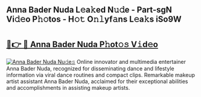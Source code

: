 ## Anna Bader Nuda L𝚎a𝚔ed N𝚞𝚍e - Part-sgN Vi𝚍𝚎o P𝚑𝚘tos - H𝚘𝚝 O𝚗𝚕yf𝚊ns L𝚎a𝚔s iSo9W

# <h2><a href="http://kf0xf4.oniu.top/?m=Anna+Bader+Nuda">🔗👉 🔴 Anna Bader Nuda P𝚑ot𝚘𝚜 V𝚒d𝚎o</a></h2>

[![Anna Bader Nuda Nu𝚍e𝚜](https://i.imgur.com/0qMVB7G.gif)](http://kf0xf4.oniu.top/?m=Anna+Bader+Nuda)
Online innovator and multimedia entertainer Anna Bader Nuda, recognized for disseminating dance and lifestyle information via viral dance routines and compact clips. Remarkable makeup artist assistant Anna Bader Nuda, acclaimed for their exceptional abilities and accomplishments in assisting makeup artists.  
